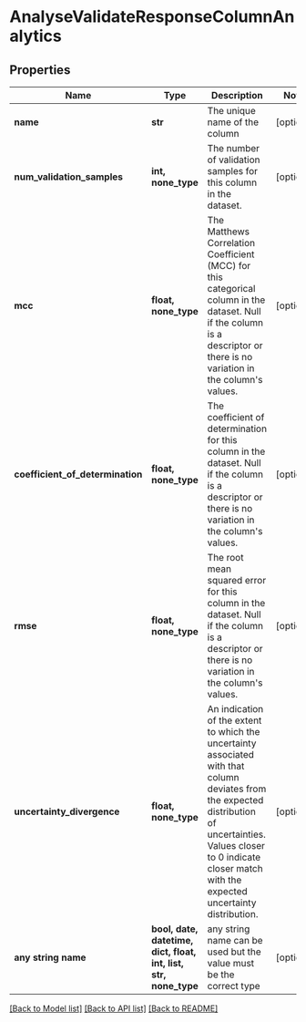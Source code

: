 # AnalyseValidateResponseColumnAnalytics


## Properties
Name | Type | Description | Notes
------------ | ------------- | ------------- | -------------
**name** | **str** | The unique name of the column | [optional] 
**num_validation_samples** | **int, none_type** | The number of validation samples for this column in the dataset. | [optional] 
**mcc** | **float, none_type** | The Matthews Correlation Coefficient (MCC) for this categorical column in the dataset.  Null if the column is a descriptor or there is no variation in the column&#39;s values. | [optional] 
**coefficient_of_determination** | **float, none_type** | The coefficient of determination for this column in the dataset.  Null if the column is a descriptor or there is no variation in the column&#39;s values. | [optional] 
**rmse** | **float, none_type** | The root mean squared error for this column in the dataset.  Null if the column is a descriptor or there is no variation in the column&#39;s values. | [optional] 
**uncertainty_divergence** | **float, none_type** | An indication of the extent to which the uncertainty associated with that column deviates from the expected distribution of uncertainties. Values closer to 0 indicate closer match with the expected uncertainty distribution. | [optional] 
**any string name** | **bool, date, datetime, dict, float, int, list, str, none_type** | any string name can be used but the value must be the correct type | [optional]

[[Back to Model list]](../README.md#documentation-for-models) [[Back to API list]](../README.md#documentation-for-api-endpoints) [[Back to README]](../README.md)


